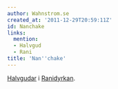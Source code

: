 ```yaml
---
author: Wahnstrom.se
created_at: '2011-12-29T20:59:11Z'
id: Nanchake
links:
  mention:
  - Halvgud
  - Rani
title: 'Nan''chake'
---
```


[Halvgudar] i [Ranidyrkan].

  [Halvgudar]: Halvgud
  [Ranidyrkan]: Rani